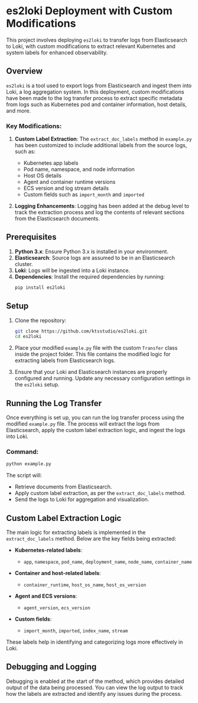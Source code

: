 
# es2loki Deployment with Custom Modifications

This project involves deploying `es2loki` to transfer logs from Elasticsearch to Loki, with custom modifications to extract relevant Kubernetes and system labels for enhanced observability.

## Overview

`es2loki` is a tool used to export logs from Elasticsearch and ingest them into Loki, a log aggregation system. In this deployment, custom modifications have been made to the log transfer process to extract specific metadata from logs such as Kubernetes pod and container information, host details, and more.

### Key Modifications:
1. **Custom Label Extraction**: The `extract_doc_labels` method in `example.py` has been customized to include additional labels from the source logs, such as:
   - Kubernetes app labels
   - Pod name, namespace, and node information
   - Host OS details
   - Agent and container runtime versions
   - ECS version and log stream details
   - Custom fields such as `import_month` and `imported`

2. **Logging Enhancements**: Logging has been added at the debug level to track the extraction process and log the contents of relevant sections from the Elasticsearch documents.

## Prerequisites

1. **Python 3.x**: Ensure Python 3.x is installed in your environment.
2. **Elasticsearch**: Source logs are assumed to be in an Elasticsearch cluster.
3. **Loki**: Logs will be ingested into a Loki instance.
4. **Dependencies**: Install the required dependencies by running:
   ```bash
   pip install es2loki
   ```

## Setup

1. Clone the repository:
   ```bash
   git clone https://github.com/ktsstudio/es2loki.git
   cd es2loki
   ```

2. Place your modified `example.py` file with the custom `Transfer` class inside the project folder. This file contains the modified logic for extracting labels from Elasticsearch logs.

3. Ensure that your Loki and Elasticsearch instances are properly configured and running. Update any necessary configuration settings in the `es2loki` setup.

## Running the Log Transfer

Once everything is set up, you can run the log transfer process using the modified `example.py` file. The process will extract the logs from Elasticsearch, apply the custom label extraction logic, and ingest the logs into Loki.

### Command:
```bash
python example.py
```

The script will:
- Retrieve documents from Elasticsearch.
- Apply custom label extraction, as per the `extract_doc_labels` method.
- Send the logs to Loki for aggregation and visualization.

## Custom Label Extraction Logic

The main logic for extracting labels is implemented in the `extract_doc_labels` method. Below are the key fields being extracted:

- **Kubernetes-related labels**:
  - `app`, `namespace`, `pod_name`, `deployment_name`, `node_name`, `container_name`
  
- **Container and host-related labels**:
  - `container_runtime`, `host_os_name`, `host_os_version`
  
- **Agent and ECS versions**:
  - `agent_version`, `ecs_version`

- **Custom fields**:
  - `import_month`, `imported`, `index_name`, `stream`

These labels help in identifying and categorizing logs more effectively in Loki.

## Debugging and Logging

Debugging is enabled at the start of the method, which provides detailed output of the data being processed. You can view the log output to track how the labels are extracted and identify any issues during the process.


